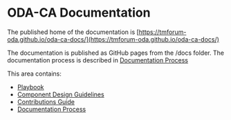 # ODA-CA Documentation

The published home of the documentation is [https://tmforum-oda.github.io/oda-ca-docs/](https://tmforum-oda.github.io/oda-ca-docs/)

The documentation is published as GitHub pages from the /docs folder. The documentation process is described in [Documentation Process](DocumentationProcess.md)


This area contains:

* [Playbook](Playbook.md)
* [Component Design Guidelines](ODAComponentDesignGuidelines.md)
* [Contributions Guide](ContributionsGuide.md)
* [Documentation Process](DocumentationProcess.md)
  
